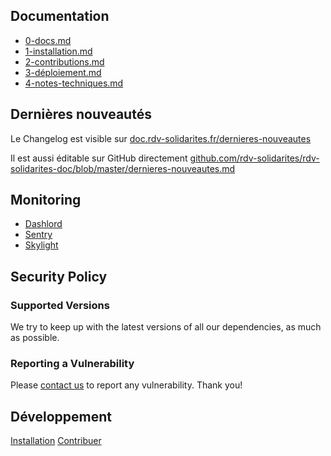 ## Documentation

- [0-docs.md](0-docs.md) 
- [1-installation.md](1-installation.md)
- [2-contributions.md](2-contributions.md)
- [3-déploiement.md](3-déploiement.md)
- [4-notes-techniques.md](4-notes-techniques.md)

## Dernières nouveautés

Le Changelog est visible sur [doc.rdv-solidarites.fr/dernieres-nouveautes](https://doc.rdv-solidarites.fr/dernieres-nouveautes)

Il est aussi éditable sur GitHub directement [github.com/rdv-solidarites/rdv-solidarites-doc/blob/master/dernieres-nouveautes.md](https://github.com/rdv-solidarites/rdv-solidarites-doc/blob/master/dernieres-nouveautes.md)

## Monitoring

- [Dashlord](https://dashlord.incubateur.net/#/url/https%3A%2F%2Fwww.rdv-solidarites.fr)
- [Sentry](https://sentry.io/organizations/rdv-solidarites/issues/)
- [Skylight](https://oss.skylight.io/app/applications/RgR7i58P67xN/recent/6h/endpoints)

## Security Policy

### Supported Versions

We try to keep up with the latest versions of all our dependencies, as much as possible.

### Reporting a Vulnerability

Please [contact us](mailto:contact@rdv-solidarites.fr) to report any vulnerability. Thank you!

## Développement

[Installation](1-installation.md)
[Contribuer](CONTRIBUTING.md)

